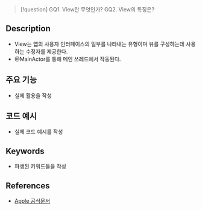 >[!question]
>GQ1. View란 무엇인가?
>GQ2. View의 특징은?

## Description
- View는 앱의 사용자 인터페이스의 일부를 나타내는 유형이며 뷰를 구성하는데 사용하는 수정자를 제공한다.
- @MainActor를 통해 메인 쓰레드에서 작동된다.

## 주요 기능
+ 실제 활용을 작성

## 코드 예시
+ 실제 코드 예시를 작성

## Keywords
+ 파생된 키워드들을 작성

## References
- [Apple 공식문서](https://developer.apple.com/documentation/swiftui/view)
